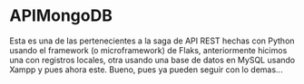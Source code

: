 # APIMongoDB
Esta es una de las pertenecientes a la saga de API REST hechas con Python usando el framework (o microframework) de Flaks, anteriormente hicimos una con registros locales, otra usando una base de datos en MySQL usando Xampp y pues ahora este.  Bueno, pues ya pueden seguir con lo demas...
